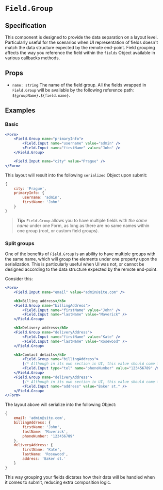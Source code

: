 # `Field.Group`

## Specification

This component is designed to provide the data separation on a layout level. Particularly useful for the scenarios when UI representation of fields doesn't match the data structure expected by the remote end-point. Field grouping affects the way you reference the field within the `fields` Object available in various callbacks methods.

## Props

* `name: string` The name of the field group. All the fields wrapped in `Field.Group` will be available by the following reference path: `${groupName}.${field.name}`.

## Examples

### Basic

```jsx
<Form>
    <Field.Group name="primaryInfo">
        <Field.Input name="username" value="admin" />
        <Field.Input name="firstName" value="John" />
    </Field.Group>

    <Field.Input name="city" value="Prague" />
</Form>
```

This layout will result into the following `serialized` Object upon submit:

```js
{
    city: 'Prague',
    primaryInfo: {
        username: 'admin',
        firstName: 'John'
    }
}
```

> **Tip:** `Field.Group` allows you to have multiple fields with _the same name_ under one Form, as long as there are no same names within one group (root, or custom field groups).

### Split groups

One of the benefits of `Field.Group` is an ability to have multiple groups with the same name, which will group the elements under one property upon the serialization. This is particularly useful when UI was not, or cannot be designed according to the data structure expected by the remote end-point.

Consider this:

```jsx
<Form>
    <Field.Input name="email" value="admin@site.com" />

    <h3>Billing address</h3>
    <Field.Group name="billingAddress">
        <Field.Input name="firstName" value="John" />
        <Field.Input name="lastName" value="Maverick" />
    </Field.Group>

    <h3>Delivery address</h3>
    <Field.Group name="deliveryAddress">
        <Field.Input name="firstName" value="Kate" />
        <Field.Input name="lastName" value="Rosewood" />
    </Field.Group>

    <h3>Contact details</h3>
        <Field.Group name="billingAddress">
        {/* Although in its own section in UI, this value should come to "billingAddress" */}
        <Field.Input type="tel" name="phoneNumber" value="123456789" />
    </Field.Group>
    <Field.Group name="deliveryAddress">
        {/* Although in its own section in UI, this value should come to "deliveryAddress" */}
        <Field.Input name="address" value="Baker st." />
    </Field.Group>
</Form>
```

The layout above will serialize into the following Object:

```js
{
    email: 'admin@site.com',
    billingAddress: {
        firstName: 'John',
        lastName: 'Maverick',
        phoneNumber: '123456789'
    },
    deliveryAddress: {
        firstName: 'Kate',
        lastName: 'Rosewood',
        address: 'Baker st.'
    }
}
```

This way grouping your fields dictates how their data will be handled when it comes to submit, reducing extra composition logic.

